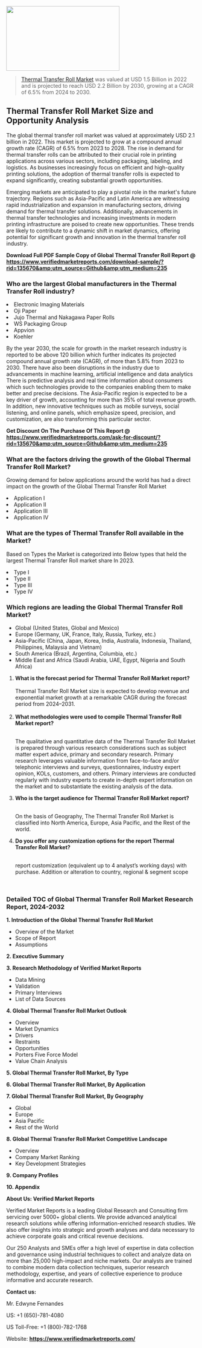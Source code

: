 <img src="https://ffe5etoiles.com/wp-content/uploads/2024/12/MST1-300x171.png" alt="" width="300" height="171" class="alignnone size-medium wp-image-20088" /><blockquote><p><p><a href="https://www.verifiedmarketreports.com/download-sample/?rid=135670&utm_source=Github&utm_medium=235" target="_blank">Thermal Transfer Roll Market</a> was valued at USD 1.5 Billion in 2022 and is projected to reach USD 2.2 Billion by 2030, growing at a CAGR of 6.5% from 2024 to 2030.</p></blockquote><p><h2>Thermal Transfer Roll Market Size and Opportunity Analysis</h2><p>The global thermal transfer roll market was valued at approximately USD 2.1 billion in 2022. This market is projected to grow at a compound annual growth rate (CAGR) of 6.5% from 2023 to 2028. The rise in demand for thermal transfer rolls can be attributed to their crucial role in printing applications across various sectors, including packaging, labeling, and logistics. As businesses increasingly focus on efficient and high-quality printing solutions, the adoption of thermal transfer rolls is expected to expand significantly, creating substantial growth opportunities.</p><p>Emerging markets are anticipated to play a pivotal role in the market's future trajectory. Regions such as Asia-Pacific and Latin America are witnessing rapid industrialization and expansion in manufacturing sectors, driving demand for thermal transfer solutions. Additionally, advancements in thermal transfer technologies and increasing investments in modern printing infrastructure are poised to create new opportunities. These trends are likely to contribute to a dynamic shift in market dynamics, offering potential for significant growth and innovation in the thermal transfer roll industry.</p></p><p class=""><strong>Download Full PDF Sample Copy of Global Thermal Transfer Roll Report @ <a href="https://www.verifiedmarketreports.com/download-sample/?rid=135670&amp;utm_source=Github&amp;utm_medium=235" target="_blank">https://www.verifiedmarketreports.com/download-sample/?rid=135670&amp;utm_source=Github&amp;utm_medium=235</a></strong></p><h3 id="" class="">Who are the largest Global manufacturers in the Thermal Transfer Roll industry?</h3><p><li>Electronic Imaging Materials</li><li> Oji Paper</li><li> Jujo Thermal and Nakagawa Paper Rolls</li><li> WS Packaging Group</li><li> Appvion</li><li> Koehler</li></p><div class=""><div class="" dir="" data-message-author-role="" data-message-id="" data-message-model-slug=""><div class=""><div class=""><div class=""><div class="" dir="" data-message-author-role="" data-message-id="" data-message-model-slug=""><div class=""><div class=""><p>By the year 2030, the scale for growth in the market research industry is reported to be above 120 billion which further indicates its projected compound annual growth rate (CAGR), of more than 5.8% from 2023 to 2030. There have also been disruptions in the industry due to advancements in machine learning, artificial intelligence and data analytics There is predictive analysis and real time information about consumers which such technologies provide to the companies enabling them to make better and precise decisions. The Asia-Pacific region is expected to be a key driver of growth, accounting for more than 35% of total revenue growth. In addition, new innovative techniques such as mobile surveys, social listening, and online panels, which emphasize speed, precision, and customization, are also transforming this particular sector.</p><p><strong>Get Discount On The Purchase Of This Report @&nbsp; <a href="https://www.verifiedmarketreports.com/ask-for-discount/?rid=135670&amp;utm_source=Github&amp;utm_medium=235" target="_blank">https://www.verifiedmarketreports.com/ask-for-discount/?rid=135670&amp;utm_source=Github&amp;utm_medium=235</a></strong></p></div></div></div></div></div></div></div></div><h3 id="" class="">What are the factors driving the growth of the Global Thermal Transfer Roll Market?</h3><p id="" class="">Growing demand for below applications around the world has had a direct impact on the growth of the Global Thermal Transfer Roll Market</p><p id="" class=""><li>Application I</li><li> Application II</li><li> Application III</li><li> Application IV</li></p><h3 id="" class="">What are the types of Thermal Transfer Roll available in the Market?</h3><p id="" class="">Based on Types the Market is categorized into Below types that held the largest Thermal Transfer Roll market share In 2023.</p><p id="" class=""><li>Type I</li><li> Type II</li><li> Type III</li><li> Type IV</li></p><h3 id="" class="">Which regions are leading the Global Thermal Transfer Roll Market?</h3><ul><li>Global (United States, Global and Mexico)</li><li>Europe (Germany, UK, France, Italy, Russia, Turkey, etc.)</li><li>Asia-Pacific (China, Japan, Korea, India, Australia, Indonesia, Thailand, Philippines, Malaysia and Vietnam)</li><li>South America (Brazil, Argentina, Columbia, etc.)</li><li>Middle East and Africa (Saudi Arabia, UAE, Egypt, Nigeria and South Africa)</li></ul><p><ol><li><strong>What is the forecast period for Thermal Transfer Roll Market report?<br /></strong><br /><span data-sheets-root="1" data-sheets-value="{&quot;1&quot;:2,&quot;2&quot;:&quot;XXXX size is expected to develop revenue and exponential market growth at a remarkable CAGR during the forecast period from 2024&ndash;2030.&quot;}" data-sheets-userformat="{&quot;2&quot;:12674,&quot;4&quot;:{&quot;1&quot;:2,&quot;2&quot;:16776960},&quot;10&quot;:2,&quot;11&quot;:0,&quot;15&quot;:&quot;Arial&quot;,&quot;16&quot;:12}">Thermal Transfer Roll Market size is expected to develop revenue and exponential market growth at a remarkable CAGR during the forecast period from 2024&ndash;2031.</span><br /><br /></li><li><strong>What methodologies were used to compile Thermal Transfer Roll Market report?<br /><br /></strong><p>The qualitative and quantitative data of the&nbsp;Thermal Transfer Roll Market is prepared through various research considerations such as subject matter expert advice, primary and secondary research. Primary research leverages valuable information from face-to-face and/or telephonic interviews and surveys, questionnaires, industry expert opinion, KOLs, customers, and others. Primary interviews are conducted regularly with industry experts to create in-depth expert information on the market and to substantiate the existing analysis of the data.&nbsp;</p></li><li><strong>Who is the target audience for Thermal Transfer Roll Market report?<br /><br /></strong><p>On the basis of Geography, The&nbsp;Thermal Transfer Roll Market is classified into North America, Europe, Asia Pacific, and the Rest of the world.</p></li><li><strong>Do you offer any customization options for the report Thermal Transfer Roll Market?<br /><br /></strong><p>report customization (equivalent up to 4 analyst&rsquo;s working days) with purchase. Addition or alteration to country, regional &amp; segment scope</p><p>&nbsp;</p></li></ol></p><h3 id="" class="">Detailed TOC of Global Thermal Transfer Roll Market Research Report, 2024-2032</h3><p id="" class=""><strong>1. Introduction of the Global Thermal Transfer Roll Market</strong></p><ul><li>Overview of the Market</li><li>Scope of Report</li><li>Assumptions</li></ul><p id="" class=""><strong>2. Executive Summary</strong></p><p id="" class=""><strong>3. Research Methodology of&nbsp;Verified Market Reports</strong></p><ul><li>Data Mining</li><li>Validation</li><li>Primary Interviews</li><li>List of Data Sources</li></ul><p id="" class=""><strong>4. Global Thermal Transfer Roll Market Outlook</strong></p><ul><li>Overview</li><li>Market Dynamics</li><li>Drivers</li><li>Restraints</li><li>Opportunities</li><li>Porters Five Force Model</li><li>Value Chain Analysis</li></ul><p id="" class=""><strong>5. Global Thermal Transfer Roll Market, By&nbsp;Type</strong></p><p id="" class=""><strong>6. Global Thermal Transfer Roll Market, By Application</strong></p><p id="" class=""><strong>7. Global Thermal Transfer Roll Market, By Geography</strong></p><ul><li>Global</li><li>Europe</li><li>Asia Pacific</li><li>Rest of the World</li></ul><p id="" class=""><strong>8. Global Thermal Transfer Roll Market Competitive Landscape</strong></p><ul><li>Overview</li><li>Company Market Ranking</li><li>Key Development Strategies</li></ul><p id="" class=""><strong>9. Company Profiles</strong></p><p id="" class=""><strong>10. Appendix</strong></p><p id="" class=""><strong>About Us: Verified Market Reports</strong></p><p id="" class="">Verified Market Reports is a leading Global Research and Consulting firm servicing over 5000+ global clients. We provide advanced analytical research solutions while offering information-enriched research studies. We also offer insights into strategic and growth analyses and data necessary to achieve corporate goals and critical revenue decisions.</p><p id="" class="">Our 250 Analysts and SMEs offer a high level of expertise in data collection and governance using industrial techniques to collect and analyze data on more than 25,000 high-impact and niche markets. Our analysts are trained to combine modern data collection techniques, superior research methodology, expertise, and years of collective experience to produce informative and accurate research.</p><p id="" class=""><strong>Contact us:</strong></p><p id="" class="">Mr. Edwyne Fernandes</p><p id="" class="">US: +1 (650)-781-4080</p><p id="" class="">US Toll-Free: +1 (800)-782-1768</p><p id="" class="">Website: <a target="" data-test-app-aware-link=""><strong>https://www.verifiedmarketreports.com/</strong></a></p>
